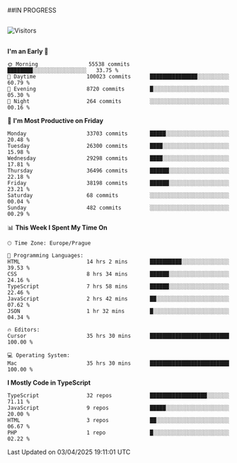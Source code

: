##IN PROGRESS
##
![Visitors](https://komarev.com/ghpvc/?username=petrbui&style=for-the-badge&label=Visitors+👀)



##
<!--
[![My GitHub stats](https://github-readme-stats.vercel.app/api?username=petrbui&theme=github_dark)](https://github.com/anuraghazra/github-readme-stats)

[![My wakatime stats](https://github-readme-stats.vercel.app/api/wakatime?username=petrbui&theme=github_dark)](https://github.com/anuraghazra/github-readme-stats)
-->
<!--START_SECTION:waka-->
**I'm an Early 🐤** 

```text
🌞 Morning                55538 commits       ████████░░░░░░░░░░░░░░░░░   33.75 % 
🌆 Daytime                100023 commits      ███████████████░░░░░░░░░░   60.79 % 
🌃 Evening                8720 commits        █░░░░░░░░░░░░░░░░░░░░░░░░   05.30 % 
🌙 Night                  264 commits         ░░░░░░░░░░░░░░░░░░░░░░░░░   00.16 % 
```
📅 **I'm Most Productive on Friday** 

```text
Monday                   33703 commits       █████░░░░░░░░░░░░░░░░░░░░   20.48 % 
Tuesday                  26300 commits       ████░░░░░░░░░░░░░░░░░░░░░   15.98 % 
Wednesday                29298 commits       ████░░░░░░░░░░░░░░░░░░░░░   17.81 % 
Thursday                 36496 commits       ██████░░░░░░░░░░░░░░░░░░░   22.18 % 
Friday                   38198 commits       ██████░░░░░░░░░░░░░░░░░░░   23.21 % 
Saturday                 68 commits          ░░░░░░░░░░░░░░░░░░░░░░░░░   00.04 % 
Sunday                   482 commits         ░░░░░░░░░░░░░░░░░░░░░░░░░   00.29 % 
```


📊 **This Week I Spent My Time On** 

```text
🕑︎ Time Zone: Europe/Prague

💬 Programming Languages: 
HTML                     14 hrs 2 mins       ██████████░░░░░░░░░░░░░░░   39.53 % 
CSS                      8 hrs 34 mins       ██████░░░░░░░░░░░░░░░░░░░   24.16 % 
TypeScript               7 hrs 58 mins       ██████░░░░░░░░░░░░░░░░░░░   22.46 % 
JavaScript               2 hrs 42 mins       ██░░░░░░░░░░░░░░░░░░░░░░░   07.62 % 
JSON                     1 hr 32 mins        █░░░░░░░░░░░░░░░░░░░░░░░░   04.34 % 

🔥 Editors: 
Cursor                   35 hrs 30 mins      █████████████████████████   100.00 % 

💻 Operating System: 
Mac                      35 hrs 30 mins      █████████████████████████   100.00 % 
```

**I Mostly Code in TypeScript** 

```text
TypeScript               32 repos            ██████████████████░░░░░░░   71.11 % 
JavaScript               9 repos             █████░░░░░░░░░░░░░░░░░░░░   20.00 % 
HTML                     3 repos             ██░░░░░░░░░░░░░░░░░░░░░░░   06.67 % 
PHP                      1 repo              █░░░░░░░░░░░░░░░░░░░░░░░░   02.22 % 
```




 Last Updated on 03/04/2025 19:11:01 UTC
<!--END_SECTION:waka-->
